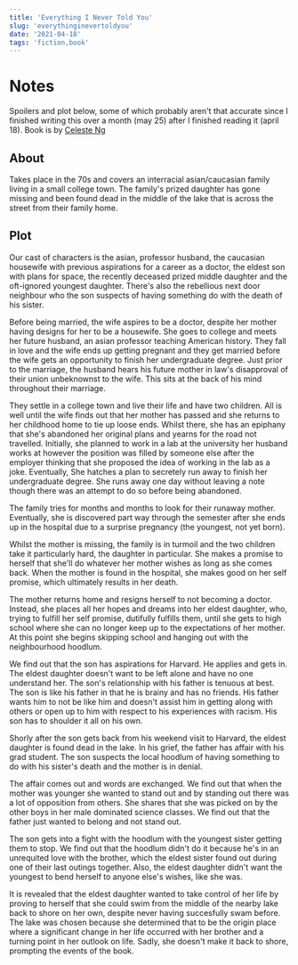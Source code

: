 ```yaml
---
title: 'Everything I Never Told You'
slug: 'everythinginevertoldyou'
date: '2021-04-18'
tags: 'fiction,book'
---
```


# Notes

Spoilers and plot below, some of which probably aren't that accurate since I finished writing this over a month (may 25) after I finished reading it (april 18).  Book is by [Celeste Ng](https://en.wikipedia.org/wiki/Celeste_Ng)

## About

Takes place in the 70s and covers an interracial asian/caucasian family living in a small college town.  The family's prized daughter has gone missing and been found dead in the middle of the lake that is across the street from their family home.

## Plot

Our cast of characters is the asian, professor husband, the caucasian housewife with previous aspirations for a career as a doctor, the eldest son with plans for space, the recently deceased prized middle daughter and the oft-ignored youngest daughter.  There's also the rebellious next door neighbour who the son suspects of having something do with the death of his sister.

Before being married, the wife aspires to be a doctor, despite her mother having designs for her to be a housewife.  She goes to college and meets her future husband, an asian professor teaching American history.  They fall in love and the wife ends up getting pregnant and they get married before the wife gets an opportunity to finish her undergraduate degree.  Just prior to the marriage, the husband hears his future mother in law's disapproval of their union unbeknownst to the wife.  This sits at the back of his mind throughout their marriage.

They settle in a college town and live their life and have two children.  All is well until the wife finds out that her mother has passed and she returns to her childhood home to tie up loose ends.  Whilst there, she has an epiphany that she's abandoned her original plans and yearns for the road not travelled.  Initially, she planned to work in a lab at the university her husband works at however the position was filled by someone else after the employer thinking that she proposed the idea of working in the lab as a joke. Eventually, She hatches a plan to secretely run away to finish her undergraduate degree.  She runs away one day without leaving a note though there was an attempt to do so before being abandoned.

The family tries for months and months to look for their runaway mother.  Eventually, she is discovered part way through the semester after she ends up in the hospital due to a surprise pregnancy (the youngest, not yet born).

Whilst the mother is missing, the family is in turmoil and the two children take it particularly hard, the daughter in particular.  She makes a promise to herself that she'll do whatever her mother wishes as long as she comes back. When the mother is found in the hospital, she makes good on her self promise, which ultimately results in her death.

The mother returns home and resigns herself to not becoming a doctor.  Instead, she places all her hopes and dreams into her eldest daughter, who, trying to fulfill her self promise, dutifully fulfills them, until she gets to high school where she can no longer keep up to the expectations of her mother.  At this point she begins skipping school and hanging out with the neighbourhood hoodlum.

We find out that the son has aspirations for Harvard.  He applies and gets in.  The eldest daughter doesn't want to be left alone and have no one understand her.  The son's relationship with his father is tenuous at best.  The son is like his father in that he is brainy and has no friends.  His father wants him to not be like him and doesn't assist him in getting along with others or open up to him with respect to his experiences with racism.  His son has to shoulder it all on his own.

Shorly after the son gets back from his weekend visit to Harvard, the eldest daughter is found dead in the lake.  In his grief, the father has affair with his grad student.  The son suspects the local hoodlum of having something to do with his sister's death and the mother is in denial.  

The affair comes out and words are exchanged.  We find out that when the mother was younger she wanted to stand out and by standing out there was a lot of opposition from others.  She shares that she was picked on by the other boys in her male dominated science classes.  We find out that the father just wanted to belong and not stand out.

The son gets into a fight with the hoodlum with the youngest sister getting them to stop.  We find out that the hoodlum didn't do it because he's in an unrequited love with the brother, which the eldest sister found out during one of their last outings together.  Also, the eldest daughter didn't want the youngest to bend herself to anyone else's wishes, like she was.

It is revealed that the eldest daughter wanted to take control of her life by proving to herself that she could swim from the middle of the nearby lake back to shore on her own, despite never having succesfully swam before.  The lake was chosen because she determined that to be the origin place where a significant change in her life occurred with her brother and a turning point in her outlook on life.  Sadly, she doesn't make it back to shore, prompting the events of the book.
